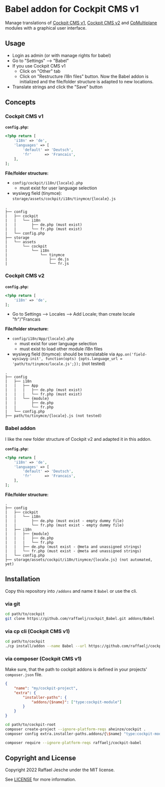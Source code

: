 # Babel addon for Cockpit CMS v1

Manage translations of [Cockpit CMS v1][1], [Cockpit CMS v2][4] and [CpMultiplane][2] modules with a graphical user interface.

## Usage

* Login as admin (or with manage rights for babel)
* Go to "Settings" --> "Babel"
* If you use Cockpit CMS v1
  * Click on "Other" tab
  * Click on "Restructure i18n files" button. Now the Babel addon is initialized and the file/folder structure is adapted to new locations.
* Translate strings and click the "Save" button

## Concepts

### Cockpit CMS v1

__`config.php`:__

```php
<?php return [
    'i18n' => 'de',
    'languages' => [
        'default' => 'Deutsch',
        'fr'      => 'Francais',
    ],
];
```

__File/folder structure:__

* `config/cockpit/i18n/{locale}.php`
  * must exist for user language selection
* wysiwyg field (tinymce): `storage/assets/cockpit/i18n/tinymce/{locale}.js`

```text
.
├── config
|   ├── cockpit
|   |   └── i18n
|   |       ├── de.php (must exist)
|   |       └── fr.php (must exist)
|   └── config.php
├── storage
|   └── assets
|       └── cockpit
|           └── i18n
|               └── tinymce
|                   ├── de.js
|                   └── fr.js
```

### Cockpit CMS v2

__`config.php`:__

```php
<?php return [
    'i18n' => 'de',
];
```

* Go to Settings --> Locales --> Add Locale; than create locale "fr"/"Francais

__File/folder structure:__

* `config/i18n/App/{locale}.php`
  * must exist for user language selection
  * must exist to load other module i18n files
* wysiwyg field (tinymce): should be translatable via `App.on('field-wysiwyg-init', function(opts) {opts.language_url = 'path/to/tinymce/locale.js';});` (not tested)

```text
.
├── config
|   ├── i18n
|   |   ├── App
|   |   |   ├── de.php (must exist)
|   |   |   └── fr.php (must exist)
|   |   └── {module}
|   |       ├── de.php
|   |       └── fr.php
|   └── config.php
├── path/to/tinymce/{locale}.js (not tested)
```

### Babel addon

I like the new folder structure of Cockpit v2 and adapted it in this addon.

__`config.php`:__

```php
<?php return [
    'i18n' => 'de',
    'languages' => [
        'default' => 'Deutsch',
        'fr'      => 'Francais',
    ],
];
```

__File/folder structure:__

```text
.
├── config
|   ├── cockpit
|   |   └── i18n
|   |       ├── de.php (must exist - empty dummy file)
|   |       └── fr.php (must exist - empty dummy file)
|   ├── i18n
|   |   ├── {module}
|   |   |   ├── de.php
|   |   |   └── fr.php
|   |   ├── de.php (must exist - @meta and unassigned strings)
|   |   └── fr.php (must exist - @meta and unassigned strings)
|   └── config.php
├── storage/assets/cockpit/i18n/tinymce/{locale.js} (not automated, yet)
```

## Installation

Copy this repository into `/addons` and name it `Babel` or use the cli.

### via git

```bash
cd path/to/cockpit
git clone https://github.com/raffaelj/cockpit_Babel.git addons/Babel
```

### via cp cli (Cockpit CMS v1)

```bash
cd path/to/cockpit
./cp install/addon --name Babel --url https://github.com/raffaelj/cockpit_Babel/archive/main.zip
```

### via composer (Cockpit CMS v1)

Make sure, that the path to cockpit addons is defined in your projects' `composer.json` file.

```json
{
    "name": "my/cockpit-project",
    "extra": {
        "installer-paths": {
            "addons/{$name}": ["type:cockpit-module"]
        }
    }
}
```

```bash
cd path/to/cockpit-root
composer create-project --ignore-platform-reqs aheinze/cockpit .
composer config extra.installer-paths.addons/{\$name} "type:cockpit-module"

composer require --ignore-platform-reqs raffaelj/cockpit-babel
```

## Copyright and License

Copyright 2022 Raffael Jesche under the MIT license.

See [LICENSE][3] for more information.


[1]: https://github.com/agentejo/cockpit/
[2]: https://github.com/raffaelj/CpMultiplane/
[3]: https://github.com/raffaelj/cockpit_Babel/blob/master/LICENSE
[4]: https://github.com/Cockpit-HQ/Cockpit
